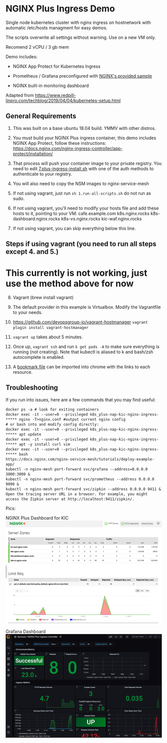 # NGINX Plus Ingress Demo

Single node kubernetes cluster with nginx ingress on hostnetwork with automatic /etc/hosts managment for easy demos.

The scripts overwrite all settings without warning. Use on a new VM only.

Recomend 2 vCPU / 3 gb mem

Demo includes:

* NGINX App Protect for Kubernetes Ingress

* Prometheus / Grafana preconfigured with [NGINX's provided sample](https://github.com/nginxinc/kubernetes-ingress/tree/master/grafana)

* NGINX built-in monitoring dashboard

Adapted from <https://www.redpill-linpro.com/techblog/2019/04/04/kubernetes-setup.html>

## General Requirements

1. This was built on a base ubuntu 18.04 build. YMMV with other distros.

1. You must build your NGINX Plus ingress container, this demo includes NGINX App Protect, follow these instructions: <https://docs.nginx.com/nginx-ingress-controller/app-protect/installation/>

1. That process will push your container image to your private registry. You need to edit [7.plus-ingress-install.sh](7.plus-ingress-install.sh) with one of the auth methods to authenticate to your registry.

1. You will also need to copy the NSM images to nginx-service-mesh

1. If not using vagrant, just run `sh 1.run-all-scripts.sh` do not run as sudo.

1. If not using vagrant, you'll need to modify your hosts file and add these hosts to it, pointing to your VM: cafe.example.com k8s.nginx.rocks k8s-dashboard.nginx.rocks k8s-vs.nginx.rocks kic-waf.nginx.rocks

1. If not using vagrant, you can skip everything below this line.

## Steps if using vagrant (you need to run all steps except 4. and 5.)

# This currently is not working, just use the method above for now

8. Vagrant (brew install vagrant)

1. The default provider in this example is Virtualbox. Modify the Vagrantfile to your needs.

1. <https://github.com/devopsgroup-io/vagrant-hostmanager> ```vagrant plugin install vagrant-hostmanager```

1. `vagrant up` takes about 5 minutes.

1. Once up, `vagrant ssh` and run `k get pods -A` to make sure everything is running (not creating). Note that kubectl is aliased to k and bash/zsh autocomplete is enabled.

1. A [bookmark file](bookmarks.html) can be imported into chrome with the links to each resource.

## Troubleshooting

If you run into issues, here are a few commands that you may find useful:

```
docker ps -a # look for exiting containers
docker exec -it --user=0 --privileged k8s_plus-nap-kic-nginx-ingress-***** nginx -T>nginx.conf #output current nginx config
# or bash into and modify config directly:
docker exec -it --user=0 --privileged k8s_plus-nap-kic-nginx-ingress-***** apt update
docker exec -it --user=0 --privileged k8s_plus-nap-kic-nginx-ingress-***** apt -y install curl vim
docker exec -it --user=0 --privileged k8s_plus-nap-kic-nginx-ingress-***** bash
https://docs.nginx.com/nginx-service-mesh/tutorials/deploy-example-app/
kubectl -n nginx-mesh port-forward svc/grafana --address=0.0.0.0 3000:3000 &
kubectl -n nginx-mesh port-forward svc/prometheus --address 0.0.0.0 9090 &
kubectl -n nginx-mesh port-forward svc/zipkin --address 0.0.0.0 9411 &
Open the tracing server URL in a browser. For example, you might access the Zipkin server at http://localhost:9411/zipkin/.

```

Pics:

NGINX Plus Dashboard for KIC
![NGINX-Dashboard](NGINX-Plus-KIC-Dashboard.png)

Grafana Dashboard
![Grafana Dashboard](grafana-dashboard.png)
